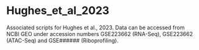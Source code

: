 # Hughes_et_al_2023
Associated scripts for Hughes et al., 2023.
Data can be accessed from NCBI GEO under accession numbers GSE223662 (RNA-Seq), GSE223662 (ATAC-Seq) and GSE###### (Riboprofiling).
